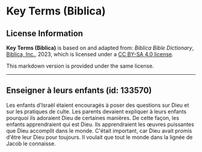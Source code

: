 # Key Terms (Biblica)

## License Information

**Key Terms (Biblica)** is based on and adapted from: _Biblica Bible Dictionary_, [Biblica, Inc.](https://www.biblica.com/), 2023, which is licensed under a [CC BY-SA 4.0 license](https://creativecommons.org/licenses/by-sa/4.0/legalcode.en).

This markdown version is provided under the same license.



--------------------------------

## Enseigner à leurs enfants (id: 133570)

Les enfants d'Israël étaient encouragés à poser des questions sur Dieu et sur les pratiques de culte. Les parents devaient expliquer à leurs enfants pourquoi ils adoraient Dieu de certaines manières. De cette façon, les enfants apprendraient qui est Dieu. Ils apprendraient les œuvres puissantes que Dieu accomplit dans le monde. C'était important, car Dieu avait promis d'être leur Dieu pour toujours. Il voulait que tout le monde dans la lignée de Jacob le connaisse.


